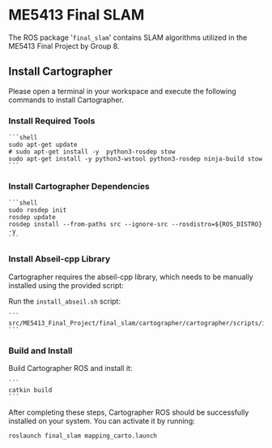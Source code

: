 # ME5413 Final SLAM
The ROS package '`final_slam`' contains SLAM algorithms utilized in the ME5413 Final Project by Group 8.

## Install Cartographer 
Please open a terminal in your workspace and execute the following commands to install Cartographer.

### Install Required Tools

    ```shell
    sudo apt-get update
    # sudo apt-get install -y  python3-rosdep stow
    sudo apt-get install -y python3-wstool python3-rosdep ninja-build stow
    ```

### Install Cartographer Dependencies

    ```shell
    sudo rosdep init
    rosdep update
    rosdep install --from-paths src --ignore-src --rosdistro=${ROS_DISTRO} -y
    ```

### Install Abseil-cpp Library

Cartographer requires the abseil-cpp library, which needs to be manually installed using the provided script:

Run the `install_abseil.sh` script:

    ```
    src/ME5413_Final_Project/final_slam/cartographer/cartographer/scripts/install_abseil.sh
    ```

### Build and Install

Build Cartographer ROS and install it:

    ```
    catkin build
    ```

After completing these steps, Cartographer ROS should be successfully installed on your system. You can activate it by running:

```shell
roslaunch final_slam mapping_carto.launch
```




